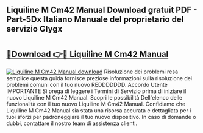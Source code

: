 ## Liquiline M Cm42 Manual Download gratuit PDF - Part-5Dx Italiano Manuale del proprietario del servizio GIygx

# <h2><a href="http://dfcb1e.blite.top/?on=Liquiline+M+Cm42+Manual">🔗Download 👉🔴 Liquiline M Cm42 Manual</a></h2>

[![Liquiline M Cm42 Manual download](https://i.imgur.com/lujVjoI.png)](http://dfcb1e.blite.top/?on=Liquiline+M+Cm42+Manual)
Risoluzione dei problemi resa semplice questa guida fornisce preziose informazioni sulla risoluzione dei problemi comuni con il tuo nuovo REDDDDDDD. Accordo Utente IMPORTANTE Si prega di leggere i Termini di Servizio prima di iniziare il nuovo Liquiline M Cm42 Manual. Scopri le possibilità Dell'elenco delle funzionalità con il tuo nuovo Liquiline M Cm42 Manual. Confidiamo che Liquiline M Cm42 Manual sia stata una risorsa accurata e dettagliata per i tuoi sforzi per padroneggiare il tuo nuovo dispositivo. In caso di domande o dubbi, contattare il nostro team di assistenza clienti.
